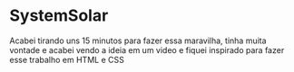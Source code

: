 # SystemSolar
Acabei tirando uns 15 minutos para fazer essa maravilha, tinha muita vontade e acabei vendo a ideia em um video e fiquei inspirado para fazer esse trabalho em HTML e CSS
